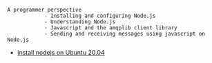 ```
A programmer perspective
            - Installing and configuring Node.js
            - Understanding Node.js
            - Javascript and the amqplib client library
            - Sending and receiving messages using javascript on Node.js
```

- [install nodejs on Ubuntu 20.04](https://www.digitalocean.com/community/tutorials/how-to-install-node-js-on-ubuntu-20-04)